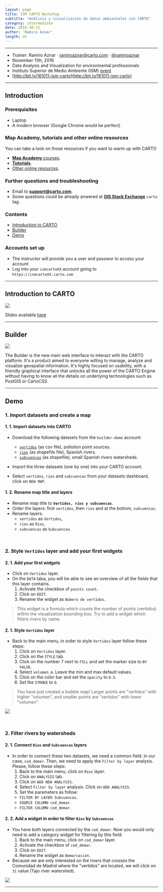 ```yaml
---
layout: page
title: ISM CARTO Workshop
subtitle: "Análisis y visualización de datos ambientales con CARTO"
category: intermediate
date: 2016-10-11
author: 'Ramiro Aznar'
length: 2h
---
```


---

* Trainer: Ramiro Aznar · ramiroaznar@carto.com · [@ramiroaznar](http://twitter.com/ramiroaznar)
* November 11th, 2016
* Data Analysis and Visualization for environmental professionals
* Instituto Superior de Medio Ambiente (ISM) [event](http://www.ismedioambiente.com/programas-formativos/analisis-y-visualizacion-de-datos-ambientales-con-carto)
* [http://bit.ly/161011-ism-carto](http://bit.ly/161011-ism-carto)

---

## Introduction

### Prerequisites

* Laptop
* A modern browser (Google Chrome would be perfect)

### Map Academy, tutorials and other online resources

You can take a look on those resources if you want to warm up with CARTO

* [**Map Academy** courses](http://carto.com/academy).
* [**Tutorials**](https://carto.com/docs/tutorials/).
* [Other online resources](https://github.com/ramiroaznar/intro-cartodb).

### Further questions and troubleshooting

* Email to **support@carto.com**.
* Some questions could be already anwered at **[GIS Stack Exchange](http://gis.stackexchange.com/questions/tagged/carto)** `carto` tag.

### Contents

* [Introduction to CARTO](#intro)
* [Builder](#builder)
* [Demo](#demo)

### Accounts set up

* The instructor will provide you a user and passwor to access your account
* Log into your `ismcartoXX` account going to `https://ismcartoXX.carto.com`

----

## Introduction to CARTO <a name="intro"></a>

![](../img/161011-ism-carto/slides.png)

Slides available [here](https://docs.google.com/presentation/d/1P0zQWn-83UAaz2rshEIbZTncUVB6sUyUVTGaJ4aE2Go/edit?usp=sharing)

---

## Builder <a name="builder"></a>

![](../img/161011-ism-carto/builder.png)

The Builder is the new main web interface to interact with the CARTO platform. It's a product aimed to everyone willing to manage, analyze and visualize geospatial information. It's highly focused on usability, with a friendly graphical interface that unlocks all the power of the CARTO Engine without having to know all the details on underlying technologies such as PostGIS or CartoCSS.

---

## Demo <a name="demo"></a>

### 1. Import datasets and create a map

#### 1. 1. Import datasets into CARTO

* Download the following datasets from the `builder-demo` account:
  * [`vertidos`](https://team.carto.com/u/builder-demo/tables/vertidos/public) (as csv file), pollution point sources.
  * [`rios`](https://team.carto.com/u/builder-demo/tables/rios/public) (as shapefile file), Spanish rivers.
  * [`subcuencas`](https://team.carto.com/u/builder-demo/tables/subcuencas_nivel_0/public) (as shapefile), small Spanish rivers watersheds.

* Import the three datasets (one by one) into your CARTO account.

* Select `vertidos`, `rios` and `subcuencas` from your datasets dashboard, click on `NEW MAP`.

#### 1. 2. Rename map title and layers

* Rename map title to **`Vertidos, ríos y subcuencas`**.
* Order the layers: first `vertidos`, then `rios` and at the bottom, `subcuencas`.
* Rename layers: 
  * `vertidos` as `Vertidos`,
  * `rios` as `Ríos`,
  * `subcuencas` as `Subcuencas`.

<br>

### 2. Style `Vertidos` layer and add your first widgets

#### 2. 1. Add your first widgets

* Click on `Vertidos` layer.
* On the `DATA` taba, you will be able to see an overview of all the fields that this layer contains.
  1. Activate the checkbox of `points count`.
  2. Click on `EDIT`.
  3. Rename the widget as `Número de vertidos`.

> This widget is a formula which counts the number of points (vertidos) within the visualization bounding box. Try to add a widget which filters rivers by name.

#### 2. 1. Style `Vertidos` layer

* Back to the main menu, in order to style `Vertidos` layer follow these steps:
  1. Click on `Vertidos` layer.
  2. Click on the `STYLE` tab. 
  3. Click on the number 7 next to `FILL` and set the marker size to `BY VALUE`.
  4. Select `volumen_m`. Leave the min and max default values.
  5. Click on the color bar and set the `opacity` to `0.5`.
  6. Set the `STROKE` to `0`.

> You have just created a bubble map! Larger points are "vertidos" with higher "volumen", and smaller points are "vertidos" with lower "volumen".

![](../img/161011-ism-carto/style.png)

<br>

### 2. Filter rivers by watersheds

#### 2. 1. Connect `Rios` and `Subcuencas` layers

* In order to connect these two datasets, we need a common field. In our case, `cod_demar`. Then, we need to apply the `Filter by layer` analysis. Please, follow these steps:
  1. Back to the main menu, click on `Rios` layer.
  2. Click on `ANALYSIS` tab.
  3. Click on `ADD NEW ANALYSIS`.
  4. Select `Filter by layer` analysis. Click on `ADD ANALYSIS`.
  5. Set the parameters as follow:
    * `FILTER BY LAYER`: `Subcuencas`.
    * `SOURCE COLUMN`: `cod_demar`.
    * `FILTER COLUMN`: `cod_demar`.

#### 2. 2. Add a widget in order to filter `Rios` by `Subcuencas`

* You have both layers connected by the `cod_demar`. Now you would only need to add a category widget for filtering by this field:
  1. Back to the main menu, click on `cod_demar` layer.
  2. Activate the checkbox of `cod_demar`.
  3. Click on `EDIT`.
  4. Rename the widget as `Demarcación`.
* Because we are only interested on the rivers that crosses the Comunidad de Madrid where the "vertidos" are located, we will click on `31` value (Tajo river watershed).

![](../img/161011-ism-carto/filterbylayer.png)

----
